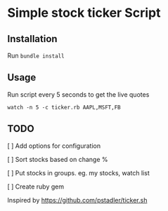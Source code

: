 # Simple stock ticker Script


## Installation

Run `bundle install`

## Usage

Run script every 5 seconds to get the live quotes

`watch -n 5 -c ticker.rb AAPL,MSFT,FB`

## TODO

[ ] Add options for configuration

[ ] Sort stocks based on change %

[ ] Put stocks in groups. eg. my stocks, watch list

[ ] Create ruby gem
 
Inspired by https://github.com/pstadler/ticker.sh